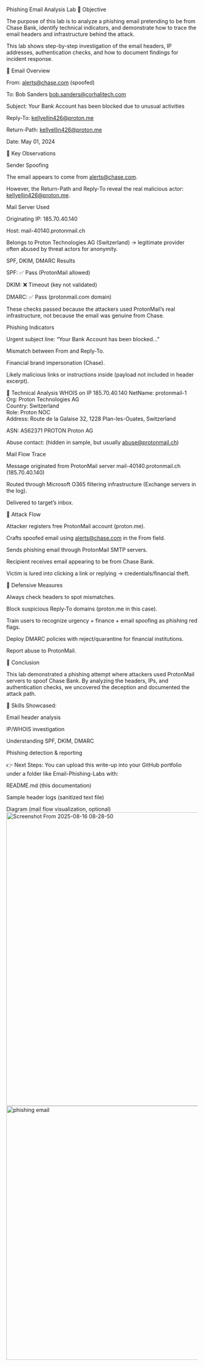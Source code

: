 Phishing Email Analysis Lab
🔹 Objective

The purpose of this lab is to analyze a phishing email pretending to be from Chase Bank, identify technical indicators, and demonstrate how to trace the email headers and infrastructure behind the attack.

This lab shows step-by-step investigation of the email headers, IP addresses, authentication checks, and how to document findings for incident response.

🔹 Email Overview

From: alerts@chase.com (spoofed)

To: Bob Sanders <bob.sanders@corhalitech.com>

Subject: Your Bank Account has been blocked due to unusual activities

Reply-To: kellyellin426@proton.me

Return-Path: kellyellin426@proton.me

Date: May 01, 2024

🔹 Key Observations

Sender Spoofing

The email appears to come from alerts@chase.com.

However, the Return-Path and Reply-To reveal the real malicious actor: kellyellin426@proton.me.

Mail Server Used

Originating IP: 185.70.40.140

Host: mail-40140.protonmail.ch

Belongs to Proton Technologies AG (Switzerland) → legitimate provider often abused by threat actors for anonymity.

SPF, DKIM, DMARC Results

SPF: ✅ Pass (ProtonMail allowed)

DKIM: ❌ Timeout (key not validated)

DMARC: ✅ Pass (protonmail.com domain)

These checks passed because the attackers used ProtonMail’s real infrastructure, not because the email was genuine from Chase.

Phishing Indicators

Urgent subject line: “Your Bank Account has been blocked…”

Mismatch between From and Reply-To.

Financial brand impersonation (Chase).

Likely malicious links or instructions inside (payload not included in header excerpt).

🔹 Technical Analysis
WHOIS on IP 185.70.40.140
NetName:   protonmail-1  
Org:       Proton Technologies AG  
Country:   Switzerland  
Role:      Proton NOC  
Address:   Route de la Galaise 32, 1228 Plan-les-Ouates, Switzerland  


ASN: AS62371 PROTON Proton AG

Abuse contact: (hidden in sample, but usually abuse@protonmail.ch)

Mail Flow Trace

Message originated from ProtonMail server mail-40140.protonmail.ch (185.70.40.140)

Routed through Microsoft O365 filtering infrastructure (Exchange servers in the log).

Delivered to target’s inbox.

🔹 Attack Flow

Attacker registers free ProtonMail account (proton.me).

Crafts spoofed email using alerts@chase.com in the From field.

Sends phishing email through ProtonMail SMTP servers.

Recipient receives email appearing to be from Chase Bank.

Victim is lured into clicking a link or replying → credentials/financial theft.

🔹 Defensive Measures

Always check headers to spot mismatches.

Block suspicious Reply-To domains (proton.me in this case).

Train users to recognize urgency + finance + email spoofing as phishing red flags.

Deploy DMARC policies with reject/quarantine for financial institutions.

Report abuse to ProtonMail.

🔹 Conclusion

This lab demonstrated a phishing attempt where attackers used ProtonMail servers to spoof Chase Bank. By analyzing the headers, IPs, and authentication checks, we uncovered the deception and documented the attack path.

📌 Skills Showcased:

Email header analysis

IP/WHOIS investigation

Understanding SPF, DKIM, DMARC

Phishing detection & reporting

👉 Next Steps: You can upload this write-up into your GitHub portfolio under a folder like Email-Phishing-Labs with:

README.md (this documentation)

Sample header logs (sanitized text file)

Diagram (mail flow visualization, optional)<img width="1280" height="771" alt="Screenshot From 2025-08-16 08-28-50" src="https://github.com/user-attachments/assets/2bc47a09-f03f-491d-8e5d-d451a711298c" />
<img width="1176" height="667" alt="phishing email" src="https://github.com/user-attachments/assets/c41ab971-8dd5-4b2e-88a9-56ff667f660e" />
